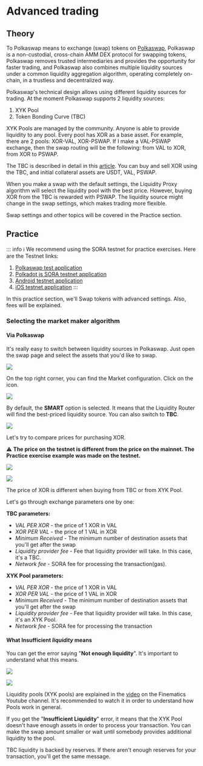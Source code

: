 # Advanced trading

## Theory

To Polkaswap means to exchange (swap) tokens on [Polkaswap](https://polkaswap.io/), Polkaswap is a non-custodial, cross-chain AMM DEX protocol for swapping tokens, Polkaswap removes trusted intermediaries and provides the opportunity for faster trading, and Polkaswap also combines multiple liquidity sources under a common liquidity aggregation algorithm, operating completely on-chain, in a trustless and decentralized way.

Polkaswap's technical design allows using different liquidity sources for trading. At the moment Polkaswap supports 2 liquidity sources:

1. XYK Pool
2. Token Bonding Curve (TBC)

XYK Pools are managed by the community. Anyone is able to provide liquidity to any pool. Every pool has XOR as a base asset. For example, there are 2 pools: XOR-VAL, XOR-PSWAP. If I make a VAL-PSWAP exchange, then the swap routing will be the following: from VAL to XOR, from XOR to PSWAP.

The TBC is described in detail in this [article](https://wiki.sora.org/token-bonding-curve). You can buy and sell XOR using the TBC, and initial collateral assets are USDT, VAL, PSWAP.

When you make a swap with the default settings, the Liquidity Proxy algorithm will select the liquidity pool with the best price. However, buying XOR from the TBC is rewarded with PSWAP. The liquidity source might change in the swap settings, which makes trading more flexible.

Swap settings and other topics will be covered in the Practice section.

## Practice

::: info ℹ
We recommend using the SORA testnet for practice exercises. Here are the Testnet links:

1. [Polkaswap test application](https://test.polkaswap.io/)
2. [Polkadot js SORA testnet application](https://polkadot.js.org/apps/?rpc=wss%3A%2F%2Fws.stage.sora2.soramitsu.co.jp#/explorer)
3. [Android testnet application](https://play.google.com/store/apps/details?id=jp.co.soramitsu.sora.communitytesting\&hl=en\&gl=US)
4. [iOS testnet application](https://testflight.apple.com/join/670hF438)
:::

In this practice section, we'll Swap tokens with advanced settings. Also, fees will be explained.

### Selecting the market maker algorithm

#### Via Polkaswap

It's really easy to switch between liquidity sources in Polkaswap. Just open the swap page and select the assets that you'd like to swap.

![](</.gitbook/assets/Untitled (20).png>)

On the top right corner, you can find the Market configuration. Click on the icon.

![](</.gitbook/assets/Untitled (1) (3).png>)

By default, the **SMART** option is selected. It means that the Liquidity Router will find the best-priced liquidity source. You can also switch to **TBC**.

![](</.gitbook/assets/Untitled (2) (13).png>)

Let's try to compare prices for purchasing XOR.

⚠️ **The price on the testnet is different from the price on the mainnet. The Practice exercise example was made on the testnet.**

![](</.gitbook/assets/Untitled (3) (13).png>)

![](</.gitbook/assets/Untitled (4) (8).png>)

The price of XOR is different when buying from TBC or from XYK Pool.

Let's go through exchange parameters one by one:

**TBC parameters:**

* *VAL PER XOR* - the price of 1 XOR in VAL
* *XOR PER VAL* - the price of 1 VAL in XOR
* *Minimum Received* - The minimum number of destination assets that you'll get after the swap
* *Liquidity provider fee* - Fee that liquidity provider will take. In this case, it's a TBC.
* _Network fee_ - SORA fee for processing the transaction(gas).

**XYK Pool parameters:**

* *VAL PER XOR* - the price of 1 XOR in VAL
* *XOR PER VAL* - the price of 1 VAL in XOR
* *Minimum Received* - The minimum number of destination assets that you'll get after the swap
* *Liquidity provider fee* - Fee that liquidity provider will take. In this case, it's an XYK Pool.
* *Network fee* - SORA fee for processing the transaction

#### What Insufficient _liquidity_ means

You can get the error saying "**Not enough liquidity**". It's important to understand what this means.

![](</.gitbook/assets/Untitled (5) (3).png>)

![](</.gitbook/assets/Untitled (6) (3).png>)

Liquidity pools (XYK pools) are explained in the [video](https://www.youtube.com/watch?v=cizLhxSKrAc) on the Finematics Youtube channel. It's recommended to watch it in order to understand how Pools work in general.

If you get the "**Insufficient Liquidity**" error, it means that the XYK Pool doesn't have enough assets in order to process your transaction. You can make the swap amount smaller or wait until somebody provides additional liquidity to the pool.

TBC liquidity is backed by reserves. If there aren't enough reserves for your transaction, you'll get the same message.
